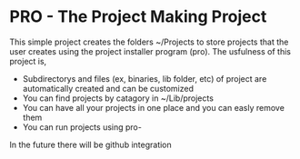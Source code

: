 # PRO - The Project Making Project

This simple project creates the folders ~/Projects to store projects that the user creates using the project installer program (pro). The usfulness of this project is,

- Subdirectorys and files (ex, binaries, lib folder, etc) of project are automatically created and can be customized
- You can find projects by catagory in ~/Lib/projects
- You can have all your projects in one place and you can easly remove them
- You can run projects using pro-<project name>

In the future there will be github integration
